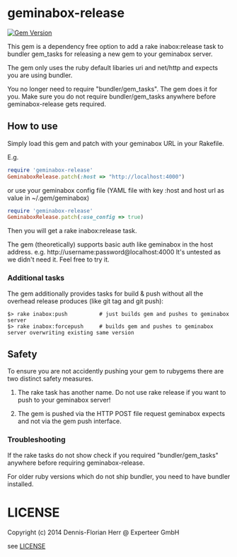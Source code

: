 geminabox-release
=================
[![Gem Version](https://badge.fury.io/rb/geminabox-release.png)](http://badge.fury.io/rb/geminabox-release)

This gem is a dependency free option to add a rake inabox:release task to bundler gem_tasks for releasing a new gem to
 your geminabox server. 
 
 The gem only uses the ruby default libaries uri and net/http and expects you are using bundler.
 
 
You no longer need to require "bundler/gem_tasks". The gem does it for you. Make sure you do not require bundler/gem_tasks
anywhere before geminabox-release gets required.

## How to use

Simply load this gem and patch with your geminabox URL in your Rakefile. 

E.g.

```ruby
require 'geminabox-release'
GeminaboxRelease.patch(:host => "http://localhost:4000")

```

or use your geminabox config file (YAML file with key :host and host url as value in ~/.gem/geminabox)

```ruby
require 'geminabox-release'
GeminaboxRelease.patch(:use_config => true)

```

Then you will get a rake inabox:release task.

The gem (theoretically) supports basic auth like geminabox in the host address. e.g. http://username:password@localhost:4000
It's untested as we didn't need it. Feel free to try it.


### Additional tasks

The gem additionally provides tasks for build & push without all the overhead release produces (like git tag and git push):

```Shell
$> rake inabox:push          # just builds gem and pushes to geminabox server
$> rake inabox:forcepush     # builds gem and pushes to geminabox server overwriting existing same version

```

## Safety

To ensure you are not accidently pushing your gem to rubygems there are two distinct safety measures.

1) The rake task has another name. Do not use rake release if you want to push to your geminabox server!

2) The gem is pushed via the HTTP POST file request geminabox expects and not via the gem push interface.

### Troubleshooting

If the rake tasks do not show check if you required "bundler/gem_tasks" anywhere before requiring geminabox-release.

For older ruby versions which do not ship bundler, you need to have bundler installed.

# LICENSE

Copyright (c) 2014 Dennis-Florian Herr @ Experteer GmbH

see [LICENSE](LICENSE)

